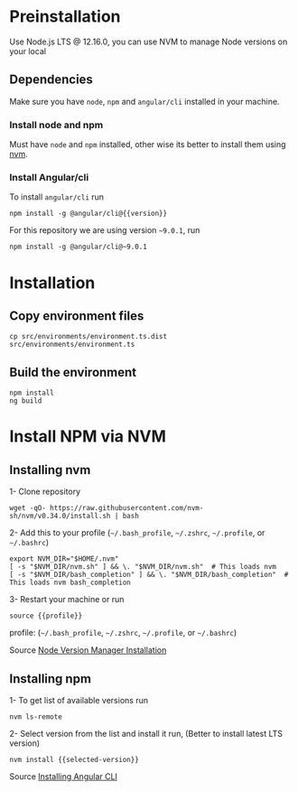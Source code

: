 <!-- TITLE: Proximie Challenge -->

# Preinstallation

Use Node.js LTS @ 12.16.0, you can use NVM to manage Node versions on your local

## Dependencies

Make sure you have `node`, `npm` and `angular/cli` installed in your machine.

### Install node and npm

Must have `node` and `npm` installed, other wise its better to install them using [nvm](#Install-NPM-via-NVM).

### Install Angular/cli

To install `angular/cli` run

```shell
npm install -g @angular/cli@{{version}}
```

For this repository we are using version `~9.0.1`, run

```shell
npm install -g @angular/cli@~9.0.1
```

# Installation

## Copy environment files

```shell
cp src/environments/environment.ts.dist src/environments/environment.ts
```

## Build the environment

```shell
npm install
ng build
```

# Install NPM via NVM

## Installing nvm

1- Clone repository

```shell
wget -qO- https://raw.githubusercontent.com/nvm-sh/nvm/v0.34.0/install.sh | bash
```

2- Add this to your profile (`~/.bash_profile`, `~/.zshrc`, `~/.profile`, or `~/.bashrc`)

```text
export NVM_DIR="$HOME/.nvm"
[ -s "$NVM_DIR/nvm.sh" ] && \. "$NVM_DIR/nvm.sh"  # This loads nvm
[ -s "$NVM_DIR/bash_completion" ] && \. "$NVM_DIR/bash_completion"  # This loads nvm bash_completion
```

3- Restart your machine or run

```shell
source {{profile}}
```

profile: (`~/.bash_profile`, `~/.zshrc`, `~/.profile`, or `~/.bashrc`)

Source [Node Version Manager Installation](https://github.com/nvm-sh/nvm)

## Installing npm

1- To get list of available versions run

```shell
nvm ls-remote
```

2- Select version from the list and install it run, (Better to install latest LTS version)

```shell
nvm install {{selected-version}}
```

Source [Installing Angular CLI](https://angular.io/cli#installing-angular-cli)
